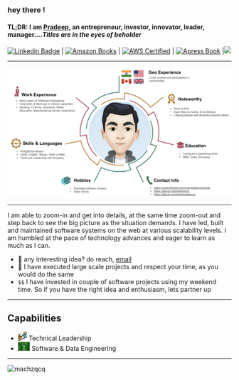 ### hey there !

#### TL;DR: I am [Pradeep](https://www.linkedin.com/in/pradeepmacharla/), an entrepreneur, investor, innovator, leader, manager....*Titles are in the eyes of beholder*  


[![Linkedin Badge](https://img.shields.io/badge/-Pradeep_Macharla-blue?style=for-the-badge&logo=Linkedin&logoColor=white&link=https://www.linkedin.com/in/pradeepmacharla/)](https://www.linkedin.com/in/pradeepmacharla/) |  [![Amazon Books](https://img.shields.io/badge/-CI_Android_Apps-orange?style=for-the-badge&logo=Amazon&logoColor=white&link=https://www.amazon.com/Android-Continuous-Integration-Build-Deploy-Test-Automation/dp/1484227956)](https://www.amazon.com/Android-Continuous-Integration-Build-Deploy-Test-Automation/dp/1484227956) | [![AWS Certified](https://img.shields.io/badge/-AWS_Solutions_Architect-green?style=for-the-badge&logo=AmazonAWS&logoColor=white&link=https://www.credly.com/badges/230e75e0-cbb0-4969-9bc0-dbb3e01dae25)](https://www.credly.com/badges/230e75e0-cbb0-4969-9bc0-dbb3e01dae25) | [![Apress Book](https://img.shields.io/badge/-Apress_Continuous_Integration-red?style=for-the-badge&logo=GitBook&logoColor=white&link=https://www.apress.com/gp/book/9781484227954)](https://www.apress.com/gp/book/9781484227954) |![](https://visitor-badge.glitch.me/badge?page_id=machzqcq.machzqcq)

***

![Pradeep Overall](./pradeep_github_new.png)

***
   
I am able to zoom-in and get into details, at the same time zoom-out and step back to see the big picture as the situation demands. I have led, built and maintained software systems on the web at various scalability levels. I am humbled at the pace of technology advances and eager to learn as much as I can.

  
- 💼 any interesting idea? do reach, [email](mailto:pradeep@seleniumframework.com)
- 💬 I have executed large scale projects and respect your time, as you would do the same
- `$$` I have invested in couple of software projects using my weekend time. So if you have the right idea and enthusiasm, lets partner up

***
## Capabilities
- <img height="20" src="./leadership.svg"> Technical Leadership
- <img height="20" src="./matrix.jpg"> Software & Data Engineering

***
<p align="left"> <img src="https://github-readme-stats.vercel.app/api?username=machzqcq&show_icons=true&theme=gotham" alt="machzqcq" />
